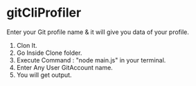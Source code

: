 # gitCliProfiler
Enter your Git profile name &amp; it will give you data of your profile.

1. Clon It.
2. Go Inside Clone folder.
3. Execute Command : "node main.js" in your terminal.
4. Enter Any User GitAccount name.
5. You will get output.

